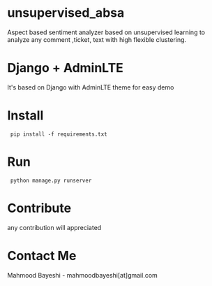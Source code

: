 # unsupervised_absa
Aspect based sentiment analyzer based on unsupervised learning to analyze any comment ,ticket, text with high flexible clustering.

# Django + AdminLTE
It's based on Django with AdminLTE theme for easy demo

# Install
```
 pip install -f requirements.txt
```

# Run
```
 python manage.py runserver
```

# Contribute 
any contribution will appreciated

# Contact Me
Mahmood Bayeshi - mahmoodbayeshi[at]gmail.com
